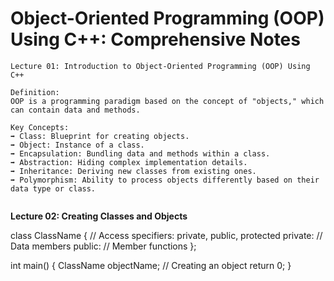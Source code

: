 # Object-Oriented Programming (OOP) Using C++: Comprehensive Notes


```
Lecture 01: Introduction to Object-Oriented Programming (OOP) Using C++

Definition: 
OOP is a programming paradigm based on the concept of "objects," which can contain data and methods.

Key Concepts:
➡️ Class: Blueprint for creating objects.
➡️ Object: Instance of a class.
➡️ Encapsulation: Bundling data and methods within a class.
➡️ Abstraction: Hiding complex implementation details.
➡️ Inheritance: Deriving new classes from existing ones.
➡️ Polymorphism: Ability to process objects differently based on their data type or class.


```
**Lecture 02: Creating Classes and Objects**

class ClassName {
    // Access specifiers: private, public, protected
    private:
        // Data members
    public:
        // Member functions
};

int main() {
    ClassName objectName; // Creating an object
    return 0;
}

```